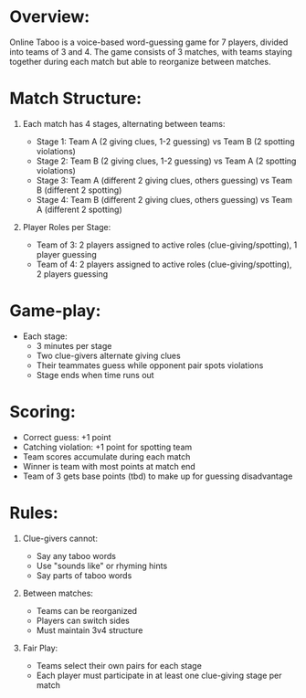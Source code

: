# Overview:

Online Taboo is a voice-based word-guessing game for 7 players, divided into teams of 3 and 4. The game consists of 3 matches, with teams staying together during each match but able to reorganize between matches.

# Match Structure:

1. Each match has 4 stages, alternating between teams:
   - Stage 1: Team A (2 giving clues, 1-2 guessing) vs Team B (2 spotting violations)
   - Stage 2: Team B (2 giving clues, 1-2 guessing) vs Team A (2 spotting violations)
   - Stage 3: Team A (different 2 giving clues, others guessing) vs Team B (different 2 spotting)
   - Stage 4: Team B (different 2 giving clues, others guessing) vs Team A (different 2 spotting)

2. Player Roles per Stage:
   - Team of 3: 2 players assigned to active roles (clue-giving/spotting), 1 player guessing
   - Team of 4: 2 players assigned to active roles (clue-giving/spotting), 2 players guessing

# Game-play:

- Each stage:
   - 3 minutes per stage
   - Two clue-givers alternate giving clues
   - Their teammates guess while opponent pair spots violations
   - Stage ends when time runs out

# Scoring:

- Correct guess: +1 point
- Catching violation: +1 point for spotting team
- Team scores accumulate during each match
- Winner is team with most points at match end
- Team of 3 gets base points (tbd) to make up for guessing disadvantage

# Rules:

1. Clue-givers cannot:
   - Say any taboo words
   - Use "sounds like" or rhyming hints
   - Say parts of taboo words

2. Between matches:
   - Teams can be reorganized
   - Players can switch sides
   - Must maintain 3v4 structure

3. Fair Play:
   - Teams select their own pairs for each stage
   - Each player must participate in at least one clue-giving stage per match

